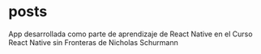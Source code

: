 # posts

App desarrollada como parte de aprendizaje de React Native en el Curso React Native sin Fronteras de Nicholas Schurmann
